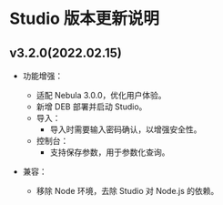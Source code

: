 # Studio 版本更新说明

## v3.2.0(2022.02.15)

- 功能增强：
  - 适配 Nebula 3.0.0，优化用户体验。
  - 新增 DEB 部署并启动 Studio。
  - 导入：
    - 导入时需要输入密码确认，以增强安全性。
  - 控制台：
    - 支持保存参数，用于参数化查询。

- 兼容：
  - 移除 Node 环境，去除 Studio 对 Node.js 的依赖。
